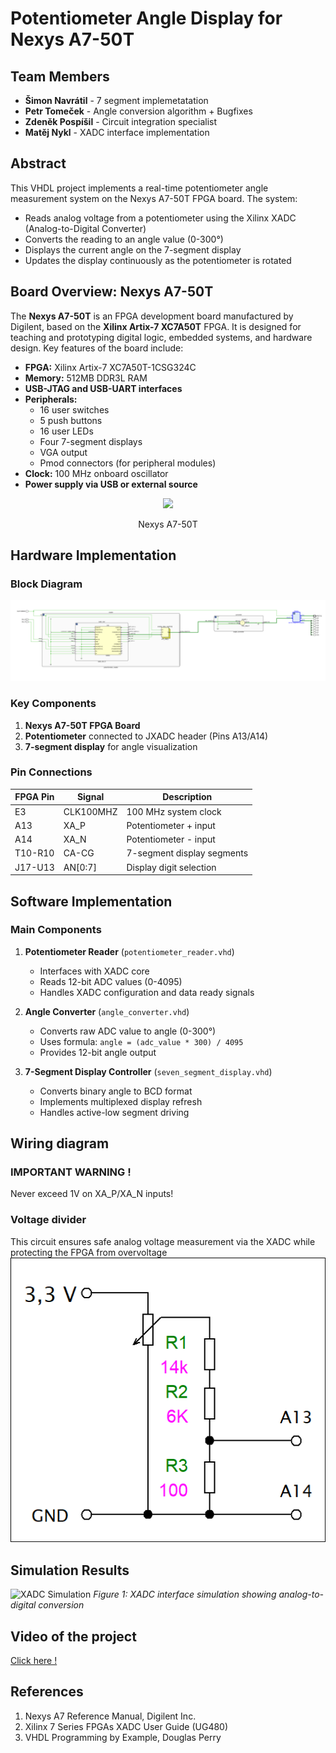 # Potentiometer Angle Display for Nexys A7-50T

## Team Members
- **Šimon Navrátil** - 7 segment implemetatation
- **Petr Tomeček** - Angle conversion algorithm + Bugfixes
- **Zdeněk Pospíšil** - Circuit integration specialist
- **Matěj Nykl** - XADC interface implementation
## Abstract
This VHDL project implements a real-time potentiometer angle measurement system on the Nexys A7-50T FPGA board. The system:
- Reads analog voltage from a potentiometer using the Xilinx XADC (Analog-to-Digital Converter)
- Converts the reading to an angle value (0-300°)
- Displays the current angle on the 7-segment display
- Updates the display continuously as the potentiometer is rotated

## Board Overview: Nexys A7-50T

The **Nexys A7-50T** is an FPGA development board manufactured by Digilent, based on the **Xilinx Artix-7 XC7A50T** FPGA. It is designed for teaching and prototyping digital logic, embedded systems, and hardware design. Key features of the board include:

- **FPGA:** Xilinx Artix-7 XC7A50T-1CSG324C
- **Memory:** 512MB DDR3L RAM
- **USB-JTAG and USB-UART interfaces**
- **Peripherals:**
  - 16 user switches
  - 5 push buttons
  - 16 user LEDs
  - Four 7-segment displays
  - VGA output
  - Pmod connectors (for peripheral modules)
- **Clock:** 100 MHz onboard oscillator
- **Power supply via USB or external source**

<p align="center">
    <img src="https://user-images.githubusercontent.com/99388246/165694448-dfccf257-62a9-4c5e-bb68-ceab544a98f1.png">

 <fig caption> <p align="center"> Nexys A7-50T


## Hardware Implementation

### Block Diagram
![System Block Diagram](Schematic.png)

### Key Components
1. **Nexys A7-50T FPGA Board**
2. **Potentiometer** connected to JXADC header (Pins A13/A14)
3. **7-segment display** for angle visualization

### Pin Connections
| FPGA Pin | Signal      | Description               |
|----------|-------------|---------------------------|
| E3       | CLK100MHZ   | 100 MHz system clock      |
| A13      | XA_P        | Potentiometer + input     |
| A14      | XA_N        | Potentiometer - input     |
| T10-R10  | CA-CG       | 7-segment display segments|
| J17-U13  | AN[0:7]     | Display digit selection   |

## Software Implementation

### Main Components
1. **Potentiometer Reader** (`potentiometer_reader.vhd`)
   - Interfaces with XADC core
   - Reads 12-bit ADC values (0-4095)
   - Handles XADC configuration and data ready signals

2. **Angle Converter** (`angle_converter.vhd`)
   - Converts raw ADC value to angle (0-300°)
   - Uses formula: `angle = (adc_value * 300) / 4095`
   - Provides 12-bit angle output

3. **7-Segment Display Controller** (`seven_segment_display.vhd`)
   - Converts binary angle to BCD format
   - Implements multiplexed display refresh
   - Handles active-low segment driving

## Wiring diagram
### IMPORTANT WARNING !
Never exceed 1V on XA_P/XA_N inputs!
### Voltage divider
This circuit ensures safe analog voltage measurement via the XADC while protecting the FPGA from overvoltage
![Voltage divider](schematic-connections.png)
## Simulation Results
![XADC Simulation](simulation_xadc.png)
*Figure 1: XADC interface simulation showing analog-to-digital conversion*

## Video of the project
[Click here !](https://youtu.be/ENF9i8tKyDE)

## References
1. Nexys A7 Reference Manual, Digilent Inc.
2. Xilinx 7 Series FPGAs XADC User Guide (UG480)
3. VHDL Programming by Example, Douglas Perry


